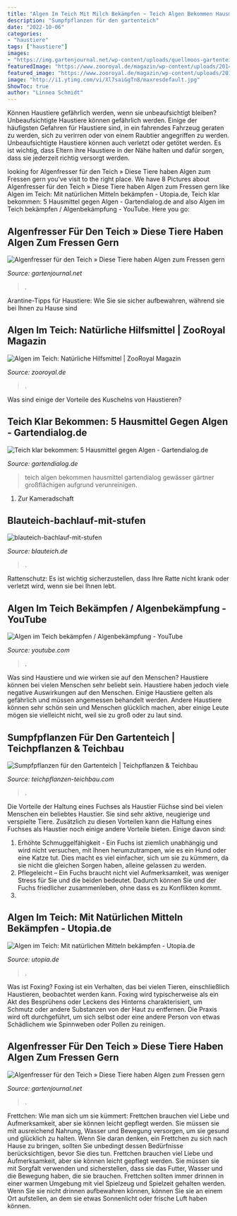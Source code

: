 ```yaml
---
title: "Algen Im Teich Mit Milch Bekämpfen ~ Teich Algen Bekommen Hausmittel Gartendialog Gewässer Gärtner Großflächigen Aufgrund Verunreinigen"
description: "Sumpfpflanzen für den gartenteich"
date: "2022-10-06"
categories:
- "haustiere"
tags: ["haustiere"]
images:
- "https://img.gartenjournal.net/wp-content/uploads/quellmoos-gartenteich.jpg-654x436.jpg"
featuredImage: "https://www.zooroyal.de/magazin/wp-content/uploads/2014/12/Algen-im-Teich-760x560.jpg"
featured_image: "https://www.zooroyal.de/magazin/wp-content/uploads/2014/12/Algen-im-Teich-760x560.jpg"
image: "http://i1.ytimg.com/vi/Xl7saiGgTn8/maxresdefault.jpg"
ShowToc: true
author: "Linnea Schmidt"
---
```



Können Haustiere gefährlich werden, wenn sie unbeaufsichtigt bleiben?
Unbeaufsichtigte Haustiere können gefährlich werden. Einige der häufigsten Gefahren für Haustiere sind, in ein fahrendes Fahrzeug geraten zu werden, sich zu verirren oder von einem Raubtier angegriffen zu werden. Unbeaufsichtigte Haustiere können auch verletzt oder getötet werden. Es ist wichtig, dass Eltern ihre Haustiere in der Nähe halten und dafür sorgen, dass sie jederzeit richtig versorgt werden.

	

		
looking for Algenfresser für den Teich » Diese Tiere haben Algen zum Fressen gern you've visit to the right place. We have 8 Pictures about Algenfresser für den Teich » Diese Tiere haben Algen zum Fressen gern like Algen im Teich: Mit natürlichen Mitteln bekämpfen - Utopia.de, Teich klar bekommen: 5 Hausmittel gegen Algen - Gartendialog.de and also Algen im Teich bekämpfen / Algenbekämpfung - YouTube. Here you go:
		
    
## Algenfresser Für Den Teich » Diese Tiere Haben Algen Zum Fressen Gern

<img loading=lazy src="https://img.gartenjournal.net/wp-content/uploads/quellmoos-gartenteich.jpg-654x436.jpg" onerror="this.onerror=null;this.src='https://tse4.mm.bing.net/th?id=OIP.4vNluXxu6FTEU-ZroOLk8wHaE8&amp;pid=15.1';" alt="Algenfresser für den Teich » Diese Tiere haben Algen zum Fressen gern">

_Source: gartenjournal.net_

>. 

	

Arantine-Tipps für Haustiere: Wie Sie sie sicher aufbewahren, während sie bei Ihnen zu Hause sind

    
## Algen Im Teich: Natürliche Hilfsmittel | ZooRoyal Magazin

<img loading=lazy src="https://www.zooroyal.de/magazin/wp-content/uploads/2014/12/Algen-im-Teich-760x560.jpg" onerror="this.onerror=null;this.src='https://tse1.mm.bing.net/th?id=OIP.8zGnvVEUOfvLeIDwVQtAFAHaFd&amp;pid=15.1';" alt="Algen im Teich: Natürliche Hilfsmittel | ZooRoyal Magazin">

_Source: zooroyal.de_

>. 

	

Was sind einige der Vorteile des Kuschelns von Haustieren?

    
## Teich Klar Bekommen: 5 Hausmittel Gegen Algen - Gartendialog.de

<img loading=lazy src="https://www.gartendialog.de/wp-content/uploads/2020/07/algen-teich-canva.jpg" onerror="this.onerror=null;this.src='https://tse4.mm.bing.net/th?id=OIP.uYPb3y3QI4pMJl-KTcd2FQHaE8&amp;pid=15.1';" alt="Teich klar bekommen: 5 Hausmittel gegen Algen - Gartendialog.de">

_Source: gartendialog.de_

>teich algen bekommen hausmittel gartendialog gewässer gärtner großflächigen aufgrund verunreinigen. 

	

1. Zur Kameradschaft

    
## Blauteich-bachlauf-mit-stufen

<img loading=lazy src="https://www.blauteich.de/media/image/14/99/12/blauteich-bachlauf-mit-stufen_600x600.jpg" onerror="this.onerror=null;this.src='https://tse1.mm.bing.net/th?id=OIP.qLaCWX79asgrDqYY8F_8LQHaHa&amp;pid=15.1';" alt="blauteich-bachlauf-mit-stufen">

_Source: blauteich.de_

>. 

	

Rattenschutz: Es ist wichtig sicherzustellen, dass Ihre Ratte nicht krank oder verletzt wird, wenn sie bei Ihnen lebt.

    
## Algen Im Teich Bekämpfen / Algenbekämpfung - YouTube

<img loading=lazy src="http://i1.ytimg.com/vi/Xl7saiGgTn8/maxresdefault.jpg" onerror="this.onerror=null;this.src='https://tse4.mm.bing.net/th?id=OIP.f2y1NRl6oE6-cehJu9dZSAHaEK&amp;pid=15.1';" alt="Algen im Teich bekämpfen / Algenbekämpfung - YouTube">

_Source: youtube.com_

>. 

	

Was sind Haustiere und wie wirken sie auf den Menschen?
Haustiere können bei vielen Menschen sehr beliebt sein. Haustiere haben jedoch viele negative Auswirkungen auf den Menschen. Einige Haustiere gelten als gefährlich und müssen angemessen behandelt werden. Andere Haustiere können sehr schön sein und Menschen glücklich machen, aber einige Leute mögen sie vielleicht nicht, weil sie zu groß oder zu laut sind.

    
## Sumpfpflanzen Für Den Gartenteich | Teichpflanzen &amp; Teichbau

<img loading=lazy src="https://teichpflanzen-teichbau.com/media/image/temp_schmutzler-schaub_-_fotolia-comD9cz3HXrjJJXC.jpg" onerror="this.onerror=null;this.src='https://tse1.mm.bing.net/th?id=OIP.3OQQ5vRWdx6Oee47rMkU5AHaE8&amp;pid=15.1';" alt="Sumpfpflanzen für den Gartenteich | Teichpflanzen &amp; Teichbau">

_Source: teichpflanzen-teichbau.com_

>. 

	

Die Vorteile der Haltung eines Fuchses als Haustier
Füchse sind bei vielen Menschen ein beliebtes Haustier. Sie sind sehr aktive, neugierige und verspielte Tiere. Zusätzlich zu diesen Vorteilen kann die Haltung eines Fuchses als Haustier noch einige andere Vorteile bieten. Einige davon sind:
1. Erhöhte Schmuggelfähigkeit - Ein Fuchs ist ziemlich unabhängig und wird nicht versuchen, mit Ihnen herumzutrampen, wie es ein Hund oder eine Katze tut. Dies macht es viel einfacher, sich um sie zu kümmern, da sie nicht die gleichen Sorgen haben, alleine gelassen zu werden.
2. Pflegeleicht – Ein Fuchs braucht nicht viel Aufmerksamkeit, was weniger Stress für Sie und die beiden bedeutet. Dadurch können Sie und der Fuchs friedlicher zusammenleben, ohne dass es zu Konflikten kommt.
3.

    
## Algen Im Teich: Mit Natürlichen Mitteln Bekämpfen - Utopia.de

<img loading=lazy src="https://utopia.de/app/uploads/2018/10/algen-im-teich-entfernen-cc0-pixabay-makamuki0-180930.jpg" onerror="this.onerror=null;this.src='https://tse1.mm.bing.net/th?id=OIP.49Wow3h0SXf40WS1eeGi1wHaDe&amp;pid=15.1';" alt="Algen im Teich: Mit natürlichen Mitteln bekämpfen - Utopia.de">

_Source: utopia.de_

>. 

	

Was ist Foxing?
Foxing ist ein Verhalten, das bei vielen Tieren, einschließlich Haustieren, beobachtet werden kann. Foxing wird typischerweise als ein Akt des Besprühens oder Leckens des Hinterns charakterisiert, um Schmutz oder andere Substanzen von der Haut zu entfernen. Die Praxis wird oft durchgeführt, um sich selbst oder eine andere Person von etwas Schädlichem wie Spinnweben oder Pollen zu reinigen.

    
## Algenfresser Für Den Teich » Diese Tiere Haben Algen Zum Fressen Gern

<img loading=lazy src="https://img.gartenjournal.net/wp-content/uploads/algenfresser-teich-654x436.jpg" onerror="this.onerror=null;this.src='https://tse4.mm.bing.net/th?id=OIP.ICM1pozZ3rw7xwVYUS7GwAHaE8&amp;pid=15.1';" alt="Algenfresser für den Teich » Diese Tiere haben Algen zum Fressen gern">

_Source: gartenjournal.net_

>. 

	

Frettchen: Wie man sich um sie kümmert: Frettchen brauchen viel Liebe und Aufmerksamkeit, aber sie können leicht gepflegt werden. Sie müssen sie mit ausreichend Nahrung, Wasser und Bewegung versorgen, um sie gesund und glücklich zu halten.
Wenn Sie daran denken, ein Frettchen zu sich nach Hause zu bringen, sollten Sie unbedingt dessen Bedürfnisse berücksichtigen, bevor Sie dies tun. Frettchen brauchen viel Liebe und Aufmerksamkeit, aber sie können leicht gepflegt werden. Sie müssen sie mit Sorgfalt verwenden und sicherstellen, dass sie das Futter, Wasser und die Bewegung haben, die sie brauchen. Frettchen sollten immer drinnen in einer warmen Umgebung mit viel Spielzeug und Spielzeit gehalten werden. Wenn Sie sie nicht drinnen aufbewahren können, können Sie sie an einem Ort aufstellen, an dem sie etwas Sonnenlicht oder frische Luft haben können.

